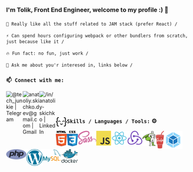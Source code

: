 ## <Title> Hi there 👋 </Title>
### I'm Tolik, Front End Engineer, welcome to my profile :) 📃

#### <List>

    🌱 Really like all the stuff related to JAM stack (prefer React) /
    
    ⚡ Can spend hours configuring webpack or other bundlers from scratch, just because like it /
    
    🔥 Fun fact: no fun, just work /
    
    💬 Ask me about you'r interesed in, links below /
#### </List>
### **`📫 Connect with me:`**&nbsp;

[<img align="left" alt="@tech_junkie | Telegram" width="45px" src="https://cdn.jsdelivr.net/npm/simple-icons@3.13.0/icons/telegram.svg" />][telegram]

[<img align="left" alt="anatoliy.skichko.dev@gmail.com | Gmail" width="45px" src="https://cdn.jsdelivr.net/npm/simple-icons@3.13.0/icons/gmail.svg" />][gmail]

[<img align="left" alt="/in/anatoliy-skichko | LinkedIn" width="45px" src="https://cdn.jsdelivr.net/npm/simple-icons@v3/icons/linkedin.svg" />][linkedin]&nbsp;&nbsp;

&nbsp;

### **`Skills / Languages / Tools:`** ⚙️ <img align="left" alt="Smile" width="30px" src="https://raw.githubusercontent.com/devsendjin/devsendjin/main/images/code-smile.svg" />
<img align="left" alt="HTML" width="30px" src="https://raw.githubusercontent.com/devsendjin/devsendjin/main/images/html.svg" />
<img align="left" alt="CSS" width="30px" src="https://raw.githubusercontent.com/devsendjin/devsendjin/main/images/css.svg" />
<img align="left" alt="Sass" width="50px" src="https://raw.githubusercontent.com/devsendjin/devsendjin/main/images/sass.svg" />
<img align="left" alt="Javascript" width="40px" src="https://raw.githubusercontent.com/devsendjin/devsendjin/main/images/javascript.svg" />
<img align="left" alt="React" width="45px" src="https://raw.githubusercontent.com/devsendjin/devsendjin/main/images/react.svg" />
<img align="left" alt="Redux" width="40px" src="https://raw.githubusercontent.com/devsendjin/devsendjin/main/images/redux.svg" />
<img align="left" alt="Gsap" width="37px" src="https://raw.githubusercontent.com/devsendjin/devsendjin/main/images/gsap-greensock.svg" />
<img align="left" alt="Gulp" width="22px" src="https://raw.githubusercontent.com/devsendjin/devsendjin/main/images/gulp.svg" />
<img align="left" alt="Webpack" width="50px" src="https://raw.githubusercontent.com/devsendjin/devsendjin/main/images/webpack.svg" />
<img align="left" alt="PHP" width="55px" src="https://raw.githubusercontent.com/devsendjin/devsendjin/main/images/php.svg" />
<img align="left" alt="Wordpress" width="45px" src="https://raw.githubusercontent.com/devsendjin/devsendjin/main/images/wordpress.svg" />
<img align="left" alt="MySQL" width="50px" src="https://raw.githubusercontent.com/devsendjin/devsendjin/main/images/mysql.svg" />
<img align="left" alt="Docker" width="45px" src="https://raw.githubusercontent.com/devsendjin/devsendjin/main/images/docker.svg" />

[telegram]: https://t.me/tech_junkie
[gmail]: mailto:anatoliy.skichko.dev@gmail.com
[linkedin]: https://www.linkedin.com/in/anatoliy-skichko
